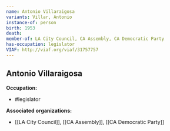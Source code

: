 ```yaml
---
name: Antonio Villaraigosa
variants: Villar, Antonio
instance-of: person
birth: 1953
death: 
member-of: LA City Council, CA Assembly, CA Democratic Party
has-occupation: legislator
VIAF: http://viaf.org/viaf/31757757
---
```

## Antonio Villaraigosa

**Occupation:** 
- #legislator

**Associated organizations:** 
- [[LA City Council]], [[CA Assembly]], [[CA Democratic Party]]